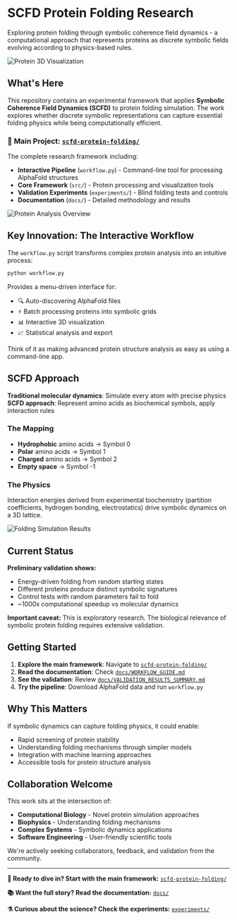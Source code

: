 # SCFD Protein Folding Research

Exploring protein folding through symbolic coherence field dynamics - a computational approach that represents proteins as discrete symbolic fields evolving according to physics-based rules.

![Protein 3D Visualization](scfd-protein-folding/images/protein_3d_view.png)

## What's Here

This repository contains an experimental framework that applies **Symbolic Coherence Field Dynamics (SCFD)** to protein folding simulation. The work explores whether discrete symbolic representations can capture essential folding physics while being computationally efficient.

### 🎯 **Main Project: [`scfd-protein-folding/`](scfd-protein-folding/)**

The complete research framework including:

- **Interactive Pipeline** (`workflow.py`) - Command-line tool for processing AlphaFold structures
- **Core Framework** (`src/`) - Protein processing and visualization tools  
- **Validation Experiments** (`experiments/`) - Blind folding tests and controls
- **Documentation** (`docs/`) - Detailed methodology and results

![Protein Analysis Overview](scfd-protein-folding/images/protein_analysis_comprehensive.png)

## Key Innovation: The Interactive Workflow

The `workflow.py` script transforms complex protein analysis into an intuitive process:

```bash
python workflow.py
```

Provides a menu-driven interface for:
- 🔍 Auto-discovering AlphaFold files
- ⚡ Batch processing proteins into symbolic grids
- 📊 Interactive 3D visualization  
- 📈 Statistical analysis and export

Think of it as making advanced protein structure analysis as easy as using a command-line app.

## SCFD Approach

**Traditional molecular dynamics**: Simulate every atom with precise physics
**SCFD approach**: Represent amino acids as biochemical symbols, apply interaction rules

### The Mapping
- **Hydrophobic** amino acids → Symbol 0
- **Polar** amino acids → Symbol 1  
- **Charged** amino acids → Symbol 2
- **Empty space** → Symbol -1

### The Physics
Interaction energies derived from experimental biochemistry (partition coefficients, hydrogen bonding, electrostatics) drive symbolic dynamics on a 3D lattice.

![Folding Simulation Results](scfd-protein-folding/images/blind_folding_results.png)

## Current Status

**Preliminary validation shows:**
- Energy-driven folding from random starting states
- Different proteins produce distinct symbolic signatures
- Control tests with random parameters fail to fold
- ~1000x computational speedup vs molecular dynamics

**Important caveat:** This is exploratory research. The biological relevance of symbolic protein folding requires extensive validation.

## Getting Started

1. **Explore the main framework**: Navigate to [`scfd-protein-folding/`](scfd-protein-folding/)
2. **Read the documentation**: Check [`docs/WORKFLOW_GUIDE.md`](scfd-protein-folding/docs/WORKFLOW_GUIDE.md)
3. **See the validation**: Review [`docs/VALIDATION_RESULTS_SUMMARY.md`](scfd-protein-folding/docs/VALIDATION_RESULTS_SUMMARY.md)
4. **Try the pipeline**: Download AlphaFold data and run `workflow.py`

## Why This Matters

If symbolic dynamics can capture folding physics, it could enable:
- Rapid screening of protein stability
- Understanding folding mechanisms through simpler models
- Integration with machine learning approaches
- Accessible tools for protein structure analysis

## Collaboration Welcome

This work sits at the intersection of:
- **Computational Biology** - Novel protein simulation approaches
- **Biophysics** - Understanding folding mechanisms  
- **Complex Systems** - Symbolic dynamics applications
- **Software Engineering** - User-friendly scientific tools

We're actively seeking collaborators, feedback, and validation from the community.

---

**🚀 Ready to dive in? Start with the main framework:** [`scfd-protein-folding/`](scfd-protein-folding/)

**📚 Want the full story? Read the documentation:** [`docs/`](scfd-protein-folding/docs/)

**⚗️ Curious about the science? Check the experiments:** [`experiments/`](scfd-protein-folding/experiments/)
